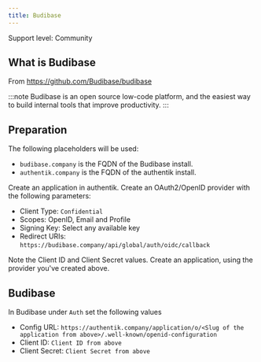 ```yaml
---
title: Budibase
---
```


<span class="badge badge--secondary">Support level: Community</span>

## What is Budibase

From https://github.com/Budibase/budibase

:::note
Budibase is an open source low-code platform, and the easiest way to build internal tools that improve productivity.
:::

## Preparation

The following placeholders will be used:

-   `budibase.company` is the FQDN of the Budibase install.
-   `authentik.company` is the FQDN of the authentik install.

Create an application in authentik. Create an OAuth2/OpenID provider with the following parameters:

-   Client Type: `Confidential`
-   Scopes: OpenID, Email and Profile
-   Signing Key: Select any available key
-   Redirect URIs: `https://budibase.company/api/global/auth/oidc/callback`

Note the Client ID and Client Secret values. Create an application, using the provider you've created above.

## Budibase

In Budibase under `Auth` set the following values

-   Config URL: `https://authentik.company/application/o/<Slug of the application from above>/.well-known/openid-configuration`
-   Client ID: `Client ID from above`
-   Client Secret: `Client Secret from above`
